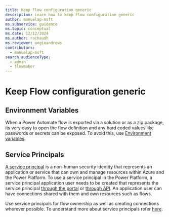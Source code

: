 ```yaml
---
title: Keep Flow configuration generic
description: Learn how to keep Flow configuration generic
author: manuelap-msft
ms.subservice: guidance
ms.topic: conceptual
ms.date: 12/12/2024
ms.author: rachaudh
ms.reviewer: angieandrews
contributors: 
  - manuelap-msft
search.audienceType: 
  - admin
  - flowmaker
---
```


# Keep Flow configuration generic

## Environment Variables

When a Power Automate flow is exported via a solution or as a zip package, its very easy to open the flow definition and any hard coded values like passwords or secrets can be exposed. To avoid this, use [Environment variables](/power-apps/maker/data-platform/environmentvariables-power-automate). 

## Service Principals

[A service principal](/entra/identity-platform/app-objects-and-service-principals) is a non-human security identity that represents an application or service that can own and manage resources within Azure and the Power Platform. To use a service principal in the Power Platform, a service principal application user needs to be created that represents the service principal [through the portal](/power-platform/admin/create-users) or [through API](/power-platform/admin/manage-application-users). An application user can have connections shared with them and own resources such as flows.

Use service principals for flow ownership as well as creating connections wherever possible. To understand more about service principals refer [here](/power-automate/service-principal-support).